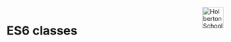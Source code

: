 <img  height="50px" align="right" src="https://apply.holbertonschool.com/holberton-logo.png" alt="Holberton School logo">

# ES6 classes
